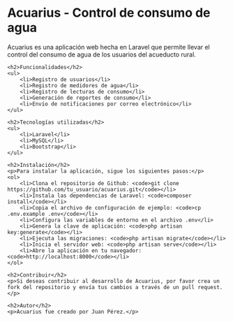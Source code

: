 <!DOCTYPE html>
<html>
<head>
	<title>Acuarius - Control de consumo de agua</title>
	<meta charset="utf-8">
</head>
<body>
	<h1>Acuarius - Control de consumo de agua</h1>
	<p>Acuarius es una aplicación web hecha en Laravel que permite llevar el control del consumo de agua de los usuarios del acueducto rural.</p>

	<h2>Funcionalidades</h2>
	<ul>
		<li>Registro de usuarios</li>
		<li>Registro de medidores de agua</li>
		<li>Registro de lecturas de consumo</li>
		<li>Generación de reportes de consumo</li>
		<li>Envío de notificaciones por correo electrónico</li>
	</ul>

	<h2>Tecnologías utilizadas</h2>
	<ul>
		<li>Laravel</li>
		<li>MySQL</li>
		<li>Bootstrap</li>
	</ul>

	<h2>Instalación</h2>
	<p>Para instalar la aplicación, sigue los siguientes pasos:</p>
	<ol>
		<li>Clona el repositorio de Github: <code>git clone https://github.com/tu_usuario/acuarius.git</code></li>
		<li>Instala las dependencias de Laravel: <code>composer install</code></li>
		<li>Copia el archivo de configuración de ejemplo: <code>cp .env.example .env</code></li>
		<li>Configura las variables de entorno en el archivo .env</li>
		<li>Genera la clave de aplicación: <code>php artisan key:generate</code></li>
		<li>Ejecuta las migraciones: <code>php artisan migrate</code></li>
		<li>Inicia el servidor web: <code>php artisan serve</code></li>
		<li>Abre la aplicación en tu navegador: <code>http://localhost:8000</code></li>
	</ol>

	<h2>Contribuir</h2>
	<p>Si deseas contribuir al desarrollo de Acuarius, por favor crea un fork del repositorio y envía tus cambios a través de un pull request.</p>

	<h2>Autor</h2>
	<p>Acuarius fue creado por Juan Pérez.</p>
</body>
</html>
